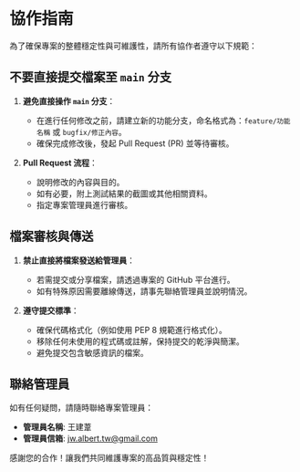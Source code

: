
# 協作指南

為了確保專案的整體穩定性與可維護性，請所有協作者遵守以下規範：

## 不要直接提交檔案至 `main` 分支

1. **避免直接操作 `main` 分支**：
   - 在進行任何修改之前，請建立新的功能分支，命名格式為：`feature/功能名稱` 或 `bugfix/修正內容`。
   - 確保完成修改後，發起 Pull Request (PR) 並等待審核。

2. **Pull Request 流程**：
   - 說明修改的內容與目的。
   - 如有必要，附上測試結果的截圖或其他相關資料。
   - 指定專案管理員進行審核。

## 檔案審核與傳送

1. **禁止直接將檔案發送給管理員**：
   - 若需提交或分享檔案，請透過專案的 GitHub 平台進行。
   - 如有特殊原因需要離線傳送，請事先聯絡管理員並說明情況。

2. **遵守提交標準**：
   - 確保代碼格式化（例如使用 PEP 8 規範進行格式化）。
   - 移除任何未使用的程式碼或註解，保持提交的乾淨與簡潔。
   - 避免提交包含敏感資訊的檔案。

## 聯絡管理員

如有任何疑問，請隨時聯絡專案管理員：

- **管理員名稱**: 王建葦
- **管理員信箱**: [jw.albert.tw@gmail.com](mailto:jw.albert.tw@gmail.com)

感謝您的合作！讓我們共同維護專案的高品質與穩定性！
